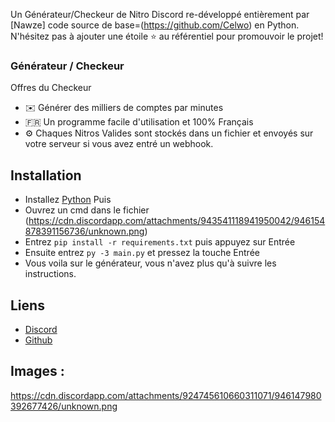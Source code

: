 Un Générateur/Checkeur de Nitro Discord re-développé entièrement par [Nawze]             code source de base=(https://github.com/Celwo) en Python.
N'hésitez pas à ajouter une étoile ⭐ au référentiel pour promouvoir le projet!

### Générateur / Checkeur

Offres du Checkeur
*   ✉️ Générer des milliers de comptes par minutes
*   🇫🇷 Un programme facile d'utilisation et 100% Français
*   ⚙️ Chaques Nitros Valides sont stockés dans un fichier et envoyés sur votre serveur si vous avez entré un webhook.

## Installation
* Installez [Python](https://www.python.org/downloads/) Puis
* Ouvrez un cmd dans le fichier (https://cdn.discordapp.com/attachments/943541118941950042/946154878391156736/unknown.png)
* Entrez `pip install -r requirements.txt` puis appuyez sur Entrée
* Ensuite entrez `py -3 main.py` et pressez la touche Entrée
* Vous voila sur le générateur, vous n'avez plus qu'à suivre les instructions.

## Liens

*   [Discord](https://discord.gg/tQfhu2ERvZ)
*   [Github](https://github.com/Nawze/)

## Images :

https://cdn.discordapp.com/attachments/924745610660311071/946147980392677426/unknown.png
